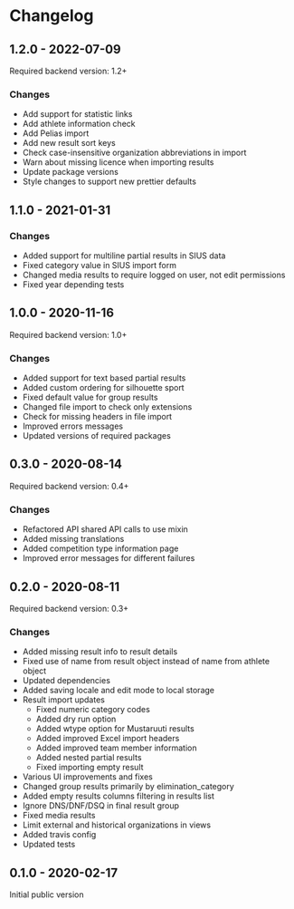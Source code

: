 # Changelog
## 1.2.0 - 2022-07-09
Required backend version: 1.2+

### Changes
- Add support for statistic links
- Add athlete information check
- Add Pelias import
- Add new result sort keys
- Check case-insensitive organization abbreviations in import
- Warn about missing licence when importing results
- Update package versions
- Style changes to support new prettier defaults

## 1.1.0 - 2021-01-31

### Changes
- Added support for multiline partial results in SIUS data
- Fixed category value in SIUS import form
- Changed media results to require logged on user, not edit permissions
- Fixed year depending tests

## 1.0.0 - 2020-11-16
Required backend version: 1.0+

### Changes
- Added support for text based partial results
- Added custom ordering for silhouette sport
- Fixed default value for group results
- Changed file import to check only extensions
- Check for missing headers in file import
- Improved errors messages
- Updated versions of required packages

## 0.3.0 - 2020-08-14
Required backend version: 0.4+

### Changes
- Refactored API shared API calls to use mixin
- Added missing translations
- Added competition type information page
- Improved error messages for different failures

## 0.2.0 - 2020-08-11
Required backend version: 0.3+

### Changes
- Added missing result info to result details
- Fixed use of name from result object instead of name from athlete object
- Updated dependencies
- Added saving locale and edit mode to local storage
- Result import updates
  - Fixed numeric category codes
  - Added dry run option
  - Added wtype option for Mustaruuti results
  - Added improved Excel import headers
  - Added improved team member information
  - Added nested partial results
  - Fixed importing empty result
- Various UI improvements and fixes
- Changed group results primarily by elimination_category
- Added empty results columns filtering in results list
- Ignore DNS/DNF/DSQ in final result group
- Fixed media results
- Limit external and historical organizations in views
- Added travis config
- Updated tests

## 0.1.0 - 2020-02-17
Initial public version